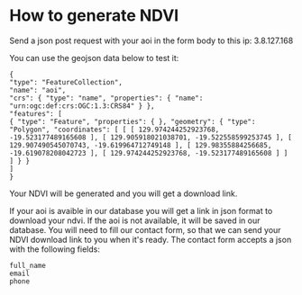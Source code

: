 # How to generate NDVI

Send a json post request with your aoi in the form body to this ip: 3.8.127.168

You can use the geojson data below to test it:

    {
    "type": "FeatureCollection",
    "name": "aoi",
    "crs": { "type": "name", "properties": { "name": "urn:ogc:def:crs:OGC:1.3:CRS84" } },
    "features": [
    { "type": "Feature", "properties": { }, "geometry": { "type": "Polygon", "coordinates": [ [ [ 129.974244252923768, -19.523177489165608 ], [ 129.905918021038701, -19.522558599253745 ], [ 129.907490545070743, -19.619964712749148 ], [ 129.98355884256685, -19.619078208042723 ], [ 129.974244252923768, -19.523177489165608 ] ] ] } }
    ]
    }

Your NDVI will be generated and you will get a download link.

If your aoi is avaible in our database you will get a link in json format to download your ndvi. If the aoi is not available, it will be saved in our database.    You will need to fill our contact form, so that we can send your NDVI download link to you when it's ready. The contact form accepts a json with the following fields:

    full_name
    email
    phone
